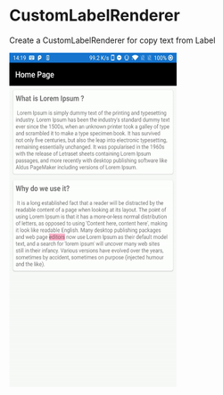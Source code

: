 # CustomLabelRenderer
Create a CustomLabelRenderer for copy text from Label

<img src="https://github.com/chetanrawat04/CustomLabelRenderer/blob/master/DemoOfLabelRenderer/DemoOfLabelRenderer/ScreenShot/DemoOfCopyLabel.gif" width="300" height="600">
